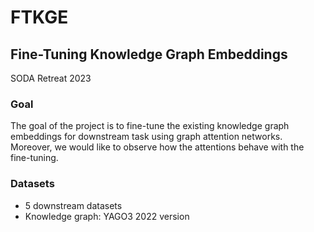 # FTKGE
## Fine-Tuning Knowledge Graph Embeddings

SODA Retreat 2023

### Goal
The goal of the project is to fine-tune the existing knowledge graph embeddings for downstream task using graph attention networks. Moreover, we would like to observe how the attentions behave with the fine-tuning.

### Datasets
- 5 downstream datasets
- Knowledge graph: YAGO3 2022 version
